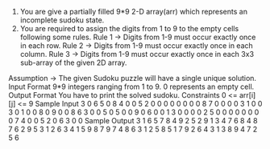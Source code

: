 1. You are give a partially filled 9\*9 2-D array(arr) which represents an incomplete sudoku state.
2. You are required to assign the digits from 1 to 9 to the empty cells following some rules.
   Rule 1 -> Digits from 1-9 must occur exactly once in each row.
   Rule 2 -> Digits from 1-9 must occur exactly once in each column.
   Rule 3 -> Digits from 1-9 must occur exactly once in each 3x3 sub-array of the given 2D array.

Assumption -> The given Sudoku puzzle will have a single unique solution.
Input Format
9\*9 integers ranging from 1 to 9.
0 represents an empty cell.
Output Format
You have to print the solved sudoku.
Constraints
0 <= arr[i][j] <= 9
Sample Input
3 0 6 5 0 8 4 0 0
5 2 0 0 0 0 0 0 0
0 8 7 0 0 0 0 3 1
0 0 3 0 1 0 0 8 0
9 0 0 8 6 3 0 0 5
0 5 0 0 9 0 6 0 0
1 3 0 0 0 0 2 5 0
0 0 0 0 0 0 0 7 4
0 0 5 2 0 6 3 0 0
Sample Output
3 1 6 5 7 8 4 9 2
5 2 9 1 3 4 7 6 8
4 8 7 6 2 9 5 3 1
2 6 3 4 1 5 9 8 7
9 7 4 8 6 3 1 2 5
8 5 1 7 9 2 6 4 3
1 3 8 9 4 7 2 5 6
